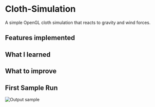 # Cloth-Simulation
A simple OpenGL cloth simulation that reacts to gravity and wind forces. 
## Features implemented 

## What I learned

## What to improve

## First Sample Run
![Output sample](https://github.com/DharshanV/Cloth-Simulation/blob/master/images/firstSampleRun.gif)
